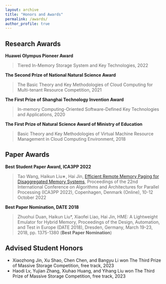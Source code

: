 ```yaml
---
layout: archive
title: "Honors and Awards"
permalink: /awards/
author_profile: true
---
```


Research Awards
---
**Huawei Olympus Pioneer Award**
>  Tiered In-Memory Storage System and Key Technologies, 2022 

**The Second Prize of National Natural Science Award**
>The Basic Theory and Key Methodologies of Cloud Computing for Multi-tenant Resource Competition, 2021

**The First Prize of Shanghai Technology Invention Award**
>In-memory Computing-Oriented Software-Defined Key Technologies and Applications, 2020

**The First Prize of Natural Science Award of Ministry of Education**
>Basic Theory and Key Methodologies of Virtual Machine Resource Management in Cloud Computing Environment, 2018


Paper Awards
---
**Best Student Paper Award, ICA3PP 2022**
>Tao Wang, Haikun Liu∗, Hai Jin, [Efficient Remote Memory Paging for Disaggregated Memory Systems](https://link.springer.com/chapter/10.1007/978-3-031-22677-9_1), Proceedings of the 22nd International Conference on Algorithms and Architectures for Parallel Processing (ICA3PP 2022), Copenhagen, Denmark (Online), 10-12 October 2022

**Best Paper Nomination, DATE 2018**
> Zhuohui Duan, Haikun Liu*, Xiaofei Liao, Hai Jin, HME: A Lightweight Emulator for Hybrid Memory, Proceedings of the Design, Automation, and Test in Europe (DATE 2018), Dresden, Germany, March 19-23, 2018, pp. 1375-1380 (**Best Paper Nomination**)  

Advised Student Honors
---
* Xiaozhong Jin, Xu Shao, Chen Chen, and Bangyu Li won The Third Prize of Massive Storage Competition, free track, 2023
* Haodi Lv, Yujian Zhang, Xiuhao Huang, and Yihang Liu won The Third Prize of Massive Storage Competition, free track, 2023
